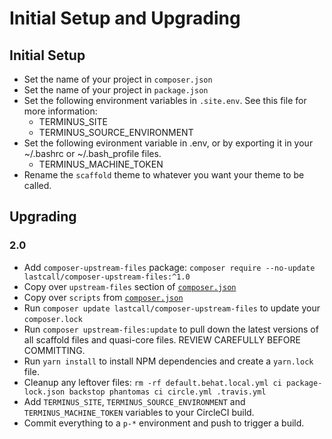 Initial Setup and Upgrading
===========================

Initial Setup
-------------
* Set the name of your project in `composer.json`
* Set the name of your project in `package.json`
* Set the following environment variables in `.site.env`.  See this file for more information:
  * TERMINUS_SITE
  * TERMINUS_SOURCE_ENVIRONMENT
* Set the following evironment variable in .env, or by exporting it in your ~/.bashrc or ~/.bash_profile files.
  * TERMINUS_MACHINE_TOKEN
* Rename the `scaffold` theme to whatever you want your theme to be called.

Upgrading
---------

### 2.0
* Add `composer-upstream-files` package: `composer require --no-update lastcall/composer-upstream-files:^1.0`
* Copy over `upstream-files` section of [`composer.json`](../composer.json)
* Copy over `scripts` from [`composer.json`](../composer.json)
* Run `composer update lastcall/composer-upstream-files` to update your `composer.lock`
* Run `composer upstream-files:update` to pull down the latest versions of all scaffold files and quasi-core files.  REVIEW CAREFULLY BEFORE COMMITTING.
* Run `yarn install` to install NPM dependencies and create a `yarn.lock` file.
* Cleanup any leftover files: `rm -rf default.behat.local.yml ci package-lock.json backstop phantomas ci circle.yml .travis.yml`
* Add `TERMINUS_SITE`, `TERMINUS_SOURCE_ENVIRONMENT` and `TERMINUS_MACHINE_TOKEN` variables to your CircleCI build.
* Commit everything to a `p-*` environment and push to trigger a build.
